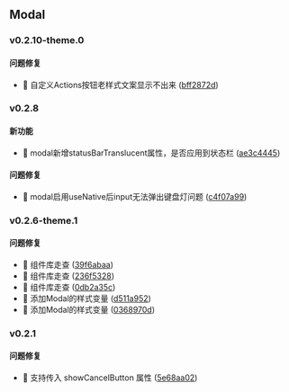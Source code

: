 ## Modal

### v0.2.10-theme.0

#### 问题修复
* 🐛 自定义Actions按钮老样式文案显示不出来 ([bff2872d](https://atta-gitlab.xtrfr.cn/atta-team/fe/fe-arch/components/xtd-rn/commit/bff2872d01bf9e03e6cb71913f5ffc8bfff0eee3))

### v0.2.8

#### 新功能
* 🚀 modal新增statusBarTranslucent属性，是否应用到状态栏 ([ae3c4445](https://atta-gitlab.xtrfr.cn/atta-team/fe/fe-arch/components/xtd-rn/commit/ae3c4445b0fe5798510a16cf326237530816a90e))

#### 问题修复
* 🐛 modal启用useNative后input无法弹出键盘灯问题 ([c4f07a99](https://atta-gitlab.xtrfr.cn/atta-team/fe/fe-arch/components/xtd-rn/commit/c4f07a99d557f3b2f853c4b20fe5752a37a8a660))

### v0.2.6-theme.1

#### 问题修复
* 🐛 组件库走查 ([39f6abaa](https://atta-gitlab.xtrfr.cn/atta-team/fe/fe-arch/components/xtd-rn/commit/39f6abaab78a0981c1e522b80c24f87364b2214f))
* 🐛 组件库走查 ([236f5328](https://atta-gitlab.xtrfr.cn/atta-team/fe/fe-arch/components/xtd-rn/commit/236f53280af8d072cce25725e11054f8a444927c))
* 🐛 组件库走查 ([0db2a35c](https://atta-gitlab.xtrfr.cn/atta-team/fe/fe-arch/components/xtd-rn/commit/0db2a35c71a24bb4fa4205f0da159c750fcf40d6))
* 🐛 添加Modal的样式变量 ([d511a952](https://atta-gitlab.xtrfr.cn/atta-team/fe/fe-arch/components/xtd-rn/commit/d511a952283af35c11f3023bca84b11141a9a730))
* 🐛 添加Modal的样式变量 ([0368970d](https://atta-gitlab.xtrfr.cn/atta-team/fe/fe-arch/components/xtd-rn/commit/0368970d9a2f2ca51470795b2c3d9e8a78378a2c))

### v0.2.1

#### 问题修复
* 🐛 支持传入 showCancelButton 属性 ([5e68aa02](https://atta-gitlab.xtrfr.cn/atta-team/fe/fe-arch/components/xtd-rn/commit/5e68aa0235a664b0c0c664d95bdc2a4d73a88534))
